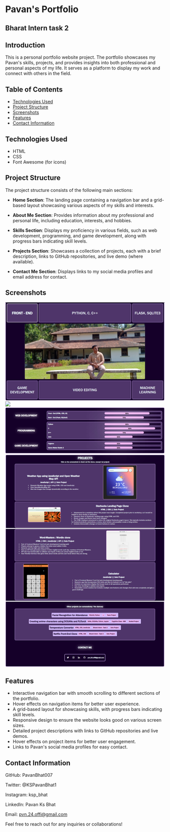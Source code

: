 # Pavan's Portfolio
## Bharat Intern task 2

## Introduction
This is a personal portfolio website project. The portfolio showcases my Pavan's skills, projects, and provides insights into both professional and personal aspects of my life. It serves as a platform to display my work and connect with others in the field.

## Table of Contents
- [Technologies Used](#technologies-used)
- [Project Structure](#project-structure)
- [Screenshots](#screenshots)
- [Features](#features)
- [Contact Information](#contact-information)

## Technologies Used
- HTML
- CSS
- Font Awesome (for icons)

## Project Structure
The project structure consists of the following main sections:

- **Home Section**: The landing page containing a navigation bar and a grid-based layout showcasing various aspects of my skills and interests.

- **About Me Section**: Provides information about my professional and personal life, including education, interests, and hobbies.

- **Skills Section**: Displays my proficiency in various fields, such as web development, programming, and game development, along with progress bars indicating skill levels.

- **Projects Section**: Showcases a collection of projects, each with a brief description, links to GitHub repositories, and live demo (where available).

- **Contact Me Section**: Displays links to my social media profiles and email address for contact.

## Screenshots
![](./images/main-section.png)
![](./images/abput-section.png)
![](./images/skills-section.png)
![](./images/project-section-1.png)
![](./images/project-section-2.png)
![](./images/other-projects-and-contact-me-sections.png)

## Features
- Interactive navigation bar with smooth scrolling to different sections of the portfolio.
- Hover effects on navigation items for better user experience.
- A grid-based layout for showcasing skills, with progress bars indicating skill levels.
- Responsive design to ensure the website looks good on various screen sizes.
- Detailed project descriptions with links to GitHub repositories and live demos.
- Hover effects on project items for better user engagement.
- Links to Pavan's social media profiles for easy contact.

## Contact Information
GitHub: PavanBhat007

Twitter: @KSPavanBhat1

Instagram: ksp_bhat

LinkedIn: Pavan Ks Bhat

Email: pvn.24.offi@gmail.com


Feel free to reach out for any inquiries or collaborations!
